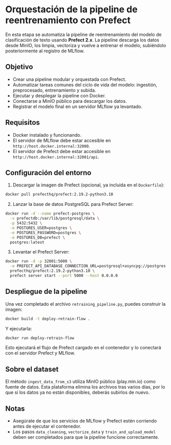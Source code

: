 # Orquestación de la pipeline de reentrenamiento con Prefect

En esta etapa se automatiza la pipeline de reentrenamiento del modelo de clasificación de texto usando **Prefect 2.x**. La pipeline descarga los datos desde MinIO, los limpia, vectoriza y vuelve a entrenar el modelo, subiéndolo posteriormente al registro de MLflow.

## Objetivo

- Crear una pipeline modular y orquestada con Prefect.
- Automatizar tareas comunes del ciclo de vida del modelo: ingestión, preprocesado, entrenamiento y subida.
- Ejecutar y desplegar la pipeline con Docker.
- Conectarse a MinIO público para descargar los datos.
- Registrar el modelo final en un servidor MLflow ya levantado.

## Requisitos

- Docker instalado y funcionando.
- El servidor de MLflow debe estar accesible en `http://host.docker.internal:32000`.
- El servidor de Prefect debe estar accesible en `http://host.docker.internal:32001/api`.

## Configuración del entorno

1. Descargar la imagen de Prefect (opcional, ya incluida en el `Dockerfile`):

```bash
docker pull prefecthq/prefect:2.19.2-python3.10
```

2. Lanzar la base de datos PostgreSQL para Prefect Server:

```bash
docker run -d --name prefect-postgres \
  -v prefectdb:/var/lib/postgresql/data \
  -p 5432:5432 \
  -e POSTGRES_USER=postgres \
  -e POSTGRES_PASSWORD=postgres \
  -e POSTGRES_DB=prefect \
  postgres:latest
```

3. Levantar el Prefect Server:

```bash
docker run -d -p 32001:5000 \
  -e PREFECT_API_DATABASE_CONNECTION_URL=postgresql+asyncpg://postgres:postgres@host.docker.internal:5432/prefect \
  prefecthq/prefect:2.19.2-python3.10 \
  prefect server start --port 5000 --host 0.0.0.0
```

## Despliegue de la pipeline

Una vez completado el archivo `retraining_pipeline.py`, puedes construir la imagen:

```bash
docker build -t deploy-retrain-flow .
```

Y ejecutarla:

```bash
docker run deploy-retrain-flow
```

Esto ejecutará el flujo de Prefect cargado en el contenedor y lo conectará con el servidor Prefect y MLflow.

## Sobre el dataset

El método `ingest_data_from_s3` utiliza MinIO público (play.min.io) como fuente de datos. Esta plataforma elimina los archivos tras varios días, por lo que si los datos ya no están disponibles, deberás subirlos de nuevo.

## Notas

- Asegúrate de que los servicios de MLflow y Prefect estén corriendo antes de ejecutar el contenedor.
- Los pasos `data_cleaning`, `vectorize_data` y `train_and_upload_model` deben ser completados para que la pipeline funcione correctamente.